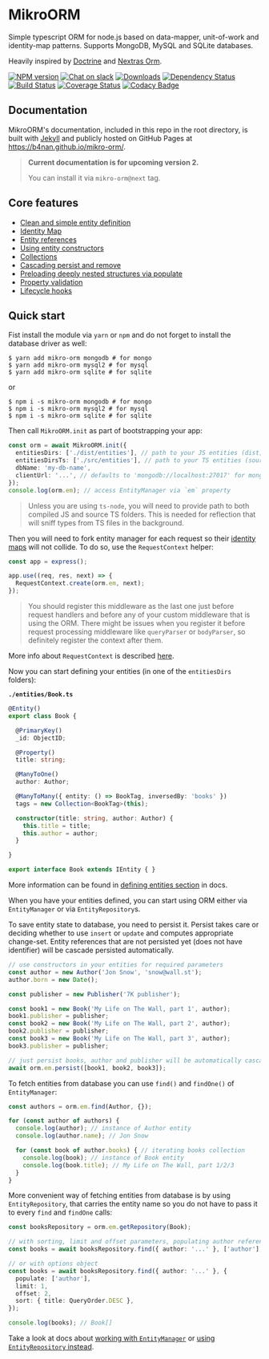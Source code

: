 # MikroORM

Simple typescript ORM for node.js based on data-mapper, unit-of-work and identity-map patterns. Supports MongoDB,
MySQL and SQLite databases. 

Heavily inspired by [Doctrine](https://www.doctrine-project.org/) and [Nextras Orm](https://nextras.org/orm/).

[![NPM version](https://img.shields.io/npm/v/mikro-orm.svg)](https://www.npmjs.com/package/mikro-orm)
[![Chat on slack](https://img.shields.io/badge/chat-on%20slack-blue.svg)](https://join.slack.com/t/mikroorm/shared_invite/enQtNTM1ODYzMzM4MDk3LTBmZDNlODBhYjcxNGZlMTkyYzJmODAwMDhjODc0ZTM2MzQ2Y2VkOGM0ODYzYTJjMDRiZDdjMmIxYjI2OTY0Y2U)
[![Downloads](https://img.shields.io/npm/dm/mikro-orm.svg)](https://www.npmjs.com/package/mikro-orm)
[![Dependency Status](https://david-dm.org/B4nan/mikro-orm.svg)](https://david-dm.org/B4nan/mikro-orm)
[![Build Status](https://travis-ci.com/B4nan/mikro-orm.svg?branch=master)](https://travis-ci.com/B4nan/mikro-orm)
[![Coverage Status](https://img.shields.io/coveralls/B4nan/mikro-orm.svg)](https://coveralls.io/r/B4nan/mikro-orm?branch=master)
[![Codacy Badge](https://api.codacy.com/project/badge/Grade/4fc24bb70323474180b67bc14838c416)](https://app.codacy.com/app/B4nan/mikro-orm?utm_source=github.com&utm_medium=referral&utm_content=B4nan/mikro-orm&utm_campaign=Badge_Grade_Settings)

## Documentation

MikroORM's documentation, included in this repo in the root directory, is built with 
[Jekyll](https://jekyllrb.com/) and publicly hosted on GitHub Pages at https://b4nan.github.io/mikro-orm/.

> **Current documentation is for upcoming version 2.**
>
> You can install it via `mikro-orm@next` tag.

## Core features

- [Clean and simple entity definition](https://b4nan.github.io/mikro-orm/defining-entities/)
- [Identity Map](https://b4nan.github.io/mikro-orm/identity-map/)
- [Entity references](https://b4nan.github.io/mikro-orm/entity-references/)
- [Using entity constructors](https://b4nan.github.io/mikro-orm/using-entity-constructors/)
- [Collections](https://b4nan.github.io/mikro-orm/collections/)
- [Cascading persist and remove](https://b4nan.github.io/mikro-orm/cascading/)
- [Preloading deeply nested structures via populate](https://b4nan.github.io/mikro-orm/nested-populate/)
- [Property validation](https://b4nan.github.io/mikro-orm/property-validation/)
- [Lifecycle hooks](https://b4nan.github.io/mikro-orm/lifecycle-hooks/)

## Quick start

Fist install the module via `yarn` or `npm` and do not forget to install the database driver as well:

```
$ yarn add mikro-orm mongodb # for mongo
$ yarn add mikro-orm mysql2 # for mysql
$ yarn add mikro-orm sqlite # for sqlite
```

or

```
$ npm i -s mikro-orm mongodb # for mongo
$ npm i -s mikro-orm mysql2 # for mysql
$ npm i -s mikro-orm sqlite # for sqlite
```

Then call `MikroORM.init` as part of bootstrapping your app:

```typescript
const orm = await MikroORM.init({
  entitiesDirs: ['./dist/entities'], // path to your JS entities (dist), relative to `baseDir`
  entitiesDirsTs: ['./src/entities'], // path to your TS entities (source), relative to `baseDir`
  dbName: 'my-db-name',
  clientUrl: '...', // defaults to 'mongodb://localhost:27017' for mongodb driver
});
console.log(orm.em); // access EntityManager via `em` property
```

> Unless you are using `ts-node`, you will need to provide path to both compiled JS and 
> source TS folders. This is needed for reflection that will sniff types from TS files in 
> the background. 

Then you will need to fork entity manager for each request so their 
[identity maps](https://b4nan.github.io/mikro-orm/identity-map/) will not collide. 
To do so, use the `RequestContext` helper:

```typescript
const app = express();

app.use((req, res, next) => {
  RequestContext.create(orm.em, next);
});
```

> You should register this middleware as the last one just before request handlers and before
> any of your custom middleware that is using the ORM. There might be issues when you register 
> it before request processing middleware like `queryParser` or `bodyParser`, so definitely 
> register the context after them. 

More info about `RequestContext` is described [here](https://b4nan.github.io/mikro-orm/identity-map/#request-context).

Now you can start defining your entities (in one of the `entitiesDirs` folders):

**`./entities/Book.ts`**

```typescript
@Entity()
export class Book {

  @PrimaryKey()
  _id: ObjectID;

  @Property()
  title: string;

  @ManyToOne()
  author: Author;

  @ManyToMany({ entity: () => BookTag, inversedBy: 'books' })
  tags = new Collection<BookTag>(this);

  constructor(title: string, author: Author) {
    this.title = title;
    this.author = author;
  }

}

export interface Book extends IEntity { }
```

More information can be found in
[defining entities section](https://b4nan.github.io/mikro-orm/defining-entities/) in docs.

When you have your entities defined, you can start using ORM either via `EntityManager`
or via `EntityRepository`s.

To save entity state to database, you need to persist it. Persist takes care or deciding 
whether to use `insert` or `update` and computes appropriate change-set. Entity references
that are not persisted yet (does not have identifier) will be cascade persisted automatically. 

```typescript
// use constructors in your entities for required parameters
const author = new Author('Jon Snow', 'snow@wall.st');
author.born = new Date();

const publisher = new Publisher('7K publisher');

const book1 = new Book('My Life on The Wall, part 1', author);
book1.publisher = publisher;
const book2 = new Book('My Life on The Wall, part 2', author);
book2.publisher = publisher;
const book3 = new Book('My Life on The Wall, part 3', author);
book3.publisher = publisher;

// just persist books, author and publisher will be automatically cascade persisted
await orm.em.persist([book1, book2, book3]);
```

To fetch entities from database you can use `find()` and `findOne()` of `EntityManager`: 

```typescript
const authors = orm.em.find(Author, {});

for (const author of authors) {
  console.log(author); // instance of Author entity
  console.log(author.name); // Jon Snow

  for (const book of author.books) { // iterating books collection
    console.log(book); // instance of Book entity
    console.log(book.title); // My Life on The Wall, part 1/2/3
  }
}
```

More convenient way of fetching entities from database is by using `EntityRepository`, that
carries the entity name so you do not have to pass it to every `find` and `findOne` calls:

```typescript
const booksRepository = orm.em.getRepository(Book);

// with sorting, limit and offset parameters, populating author references
const books = await booksRepository.find({ author: '...' }, ['author'], { title: QueryOrder.DESC }, 2, 1);

// or with options object
const books = await booksRepository.find({ author: '...' }, { 
  populate: ['author'],
  limit: 1,
  offset: 2,
  sort: { title: QueryOrder.DESC },
});

console.log(books); // Book[]
```

Take a look at docs about [working with `EntityManager`](https://b4nan.github.io/mikro-orm/entity-manager/)
or [using `EntityRepository` instead](https://b4nan.github.io/mikro-orm/repositories/).
